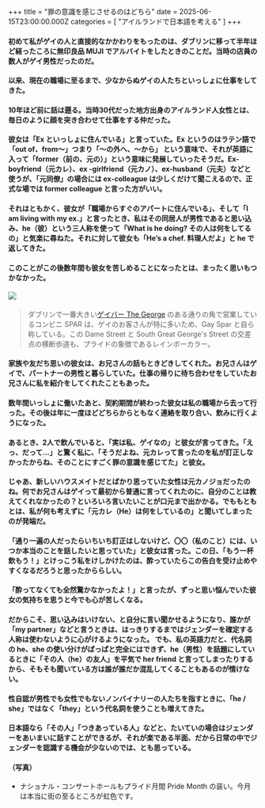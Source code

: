+++
title = "罪の意識を感じさせるのはどちら"
date = 2025-06-15T23:00:00.000Z
categories = [ "アイルランドで日本語を考える" ]
+++

#### 初めて私がゲイの人と直接的なかかわりをもったのは、ダブリンに移って半年ほど経ったころに無印良品 MUJI でアルバイトをしたときのことだ。当時の店員の数人がゲイ男性だったのだ。

<!--more-->

#### 以来、現在の職場に至るまで、少なからぬゲイの人たちといっしょに仕事をしてきた。

#### 10年ほど前に話は遡る。当時30代だった地方出身のアイルランド人女性とは、毎日のように顔を突き合わせて仕事をする仲だった。

#### 彼女は「Ex といっしょに住んでいる」と言っていた。Ex というのはラテン語で「out of、from～」つまり「～の外へ、～から」 という意味で、それが英語に入って「former（前の、元の）」という意味に発展していったそうだ。Ex-boyfriend（元カレ）、ex -girlfriend（元カノ）、ex-husband（元夫）などと使うが、「元同僚」の場合には ex-colleague は少しくだけて聞こえるので、正式な場では former colleague と言った方がいい。

#### それはともかく、彼女が「職場からすぐのアパートに住んでいる」、そして「I am living with my ex.」と言ったとき、私はその同居人が男性であると思い込み、he（彼）という三人称を使って「What is he doing? その人は何をしてるの」と気楽に尋ねた。それに対して彼女も「He’s a chef. 料理人だよ」と he で返してきた。

#### このことがこの後数年間も彼女を苦しめることになったとは、まったく思いもつかなかった。

#### ![](/0070616_Pride-2.webp)

> ダブリンで一番大きい[ゲイバー The George](https://thegeorge.ie/) のある通りの角で営業しているコンビニ SPAR は、ゲイのお客さんが特に多いため、Gay Spar と自ら称している。この Dame Street と South Great George's Street の交差点の横断歩道も、プライドの象徴であるレインボーカラー。

#### 家族や友だち思いの彼女は、お兄さんの話もときどきしてくれた。お兄さんはゲイで、パートナーの男性と暮らしていた。仕事の帰りに待ち合わせをしていたお兄さんに私を紹介をしてくれたこともあった。

#### 数年間いっしょに働いたあと、契約期間が終わった彼女は私の職場から去って行った。その後は年に一度ほどどちらからともなく連絡を取り合い、飲みに行くようになった。

#### あるとき、2人で飲んでいると、「実は私、ゲイなの」と彼女が言ってきた。「えっ、だって…」と驚く私に、「そうだよね、元カレって言ったのを私が訂正しなかったからね、そのことにすごく罪の意識を感じてた」と彼女。

#### じゃあ、新しいハウスメイトだとばかり思っていた女性は元カノジョだったのね。何でお兄さんはゲイって最初から普通に言ってくれたのに、自分のことは教えてくれなかったの？といろいろ言いたいことが口元まで出かかる。でももともとは、私が何も考えずに「元カレ（He）は何をしているの」と聞いてしまったのが発端だ。

#### 「通り一遍の人だったらいちいち訂正はしないけど、〇〇（私のこと）には、いつか本当のことを話したいと思っていた」と彼女は言った。この日、「もう一杯飲もう！」とけっこう私をけしかけたのは、酔っていたらこの告白を受け止めやすくなるだろうと思ったかららしい。

#### 「酔ってなくても全然驚かなかったよ！」と言ったが、ずっと思い悩んでいた彼女の気持ちを思うと今でも心が苦しくなる。

#### だからこそ、思い込みはいけない、と自分に言い聞かせるようになり、誰かが「my partner」などと言うときは、はっきりするまではジェンダーを確定する人称は使わないように心がけるようになった。 でも、私の英語力だと、代名詞の he、she の使い分けがぱっぱと完全にはできず、he（男性）を話題にしているときに「その人（he）の友人」を平気で her friend と言ってしまったりするから、そもそも聞いている方は誰が誰だか混乱してくることもあるのが情けない。

#### 性自認が男性でも女性でもないノンバイナリーの人たちを指すときに、「he / she」ではなく「they」という代名詞を使うことも増えてきた。  

#### 日本語なら「その人」「つきあっている人」などと、たいていの場合はジェンダーをあいまいに話すことができるが、それが楽である半面、だから日常の中でジェンダーを認識する機会が少ないのでは、とも思っている。

#### （写真）

* ナショナル・コンサートホールもプライド月間 Pride Month の装い。今月は本当に街の至るところが虹色です。

#### &#xA;&#xA;
